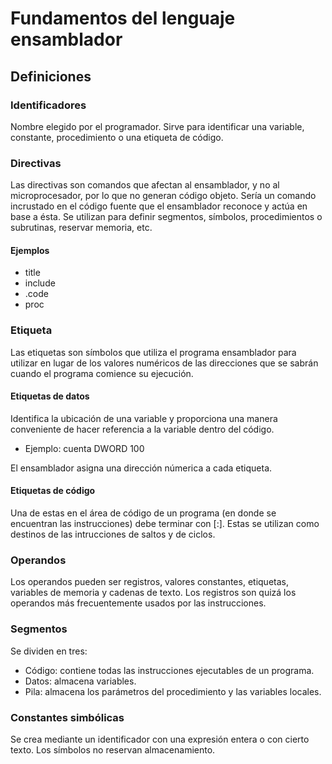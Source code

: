 # Fundamentos del lenguaje ensamblador

## Definiciones 

### Identificadores

Nombre elegido por el programador. Sirve para identificar una variable, constante, procedimiento o una etiqueta de código.

### Directivas

Las directivas son comandos que afectan al ensamblador, y no al microprocesador, por lo que no generan código objeto. Sería un comando incrustado en el código fuente que el ensamblador reconoce y actúa en base a ésta. Se utilizan para definir segmentos, símbolos, procedimientos o subrutinas, reservar memoria, etc.

#### Ejemplos

* title
* include
* .code
* proc

### Etiqueta

Las etiquetas son símbolos que utiliza el programa ensamblador para utilizar en lugar de los valores numéricos de las direcciones que se sabrán cuando el programa comience su ejecución.

#### Etiquetas de datos

Identifica la ubicación de una variable y proporciona una manera conveniente de hacer referencia a la variable dentro del código.

* Ejemplo: cuenta DWORD 100

El ensamblador asigna una dirección númerica a cada etiqueta.

#### Etiquetas de código

Una de estas en el área de código de un programa (en donde se encuentran las instrucciones) debe terminar con [:]. Estas se utilizan como destinos de las intrucciones de saltos y de ciclos.

### Operandos

Los operandos pueden ser registros, valores constantes, etiquetas, variables de memoria y cadenas de texto. Los registros son quizá los operandos más frecuentemente usados por las instrucciones.

### Segmentos

Se dividen en tres:

* Código: contiene todas las instrucciones ejecutables de un programa.
* Datos: almacena variables.
* Pila: almacena los parámetros del procedimiento y las variables locales.

### Constantes simbólicas

Se crea mediante un identificador con una expresión entera o con cierto texto. Los símbolos no reservan almacenamiento.
